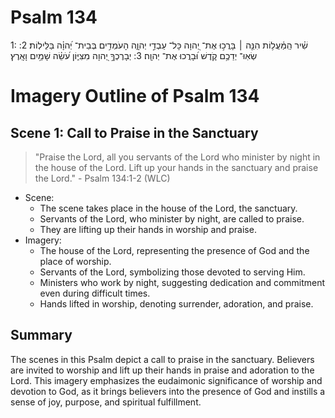 # Psalm 134
1: שִׁ֗יר הַֽמַּ֫עֲל֥וֹת הִנֵּ֤ה ׀ בָּרֲכ֣וּ אֶת־ יְ֭הוָה כָּל־ עַבְדֵ֣י יְהוָ֑ה הָעֹמְדִ֥ים בְּבֵית־ יְ֝הוָ֗ה בַּלֵּילֽוֹת׃
2: שְׂאֽוּ־ יְדֵכֶ֥ם קֹ֑דֶשׁ וּ֝בָרֲכוּ אֶת־ יְהוָֽה׃
3: יְבָרֶכְךָ֣ יְ֭הוָה מִצִּיּ֑וֹן עֹ֝שֵׂ֗ה שָׁמַ֥יִם וָאָֽרֶץ׃

# Imagery Outline of Psalm 134

## Scene 1: Call to Praise in the Sanctuary

> "Praise the Lord, all you servants of the Lord who minister by night in the house of the Lord. Lift up your hands in the sanctuary and praise the Lord." - Psalm 134:1-2 (WLC)

- Scene:
  - The scene takes place in the house of the Lord, the sanctuary.
  - Servants of the Lord, who minister by night, are called to praise.
  - They are lifting up their hands in worship and praise.
- Imagery:
  - The house of the Lord, representing the presence of God and the place of worship.
  - Servants of the Lord, symbolizing those devoted to serving Him.
  - Ministers who work by night, suggesting dedication and commitment even during difficult times.
  - Hands lifted in worship, denoting surrender, adoration, and praise.

## Summary

The scenes in this Psalm depict a call to praise in the sanctuary. Believers are invited to worship and lift up their hands in praise and adoration to the Lord. This imagery emphasizes the eudaimonic significance of worship and devotion to God, as it brings believers into the presence of God and instills a sense of joy, purpose, and spiritual fulfillment.